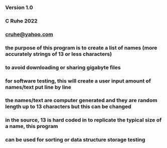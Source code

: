 ### Version 1.0
###
### C Ruhe 2022
### cruhe@yahoo.com
###
### the purpose of this program is to create a list of names (more accurately strings of 13 or less characters)
### to avoid downloading or sharing gigabyte files
### for software testing, this will create a user input amount of names/text put line by line
### the names/text are computer generated and they are random length up to 13 characters but this can be changed
### in the source, 13 is hard coded in to replicate the typical size of a name, this program
### can be used for sorting or data structure storage testing
###